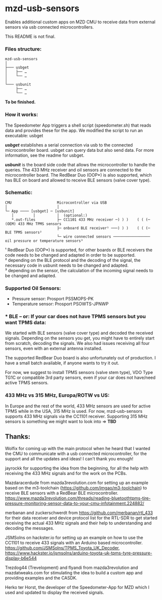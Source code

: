 # mzd-usb-sensors

Enables additional custom apps on MZD CMU to receive data from external sensors via usb connected microcontrollers.

This README is not final.


### Files structure:

```
mzd-usb-sensors
│
├─── usbget
│    ├── …
│    └── …
│
└─── usbunit
     ├── …
     └── …
```

**To be finished.**


### How it works:

The Speedometer App triggers a shell script (speedometer.sh) that reads data and provides these for the app. We modified the script to run an executable: usbget

**_usbget_** establishes a serial connection via usb to the connected microcontroller board. usbget can query data but also send data. For more information, see the readme for usbget.

**_usbunit_** is the board side code that allows the microcontroller to handle the queries. The 433 MHz receiver and oil sensors are connected to the microcontroller board. The RedBear Duo (OOP*) is also supported, which has BLE on board and allowed to receive BLE sensors (valve cover type).


### Schematic:

```
CMU                     Microcontroller via USB
│                       │
└─ App ──── [usbget] ─ [usbunit]
   │         │          │  (optional:)
   *.out-files          ├─ CC1101 433 MHz receiver ─) ) )    ( ( (─ (OEM) 433 MHz TPMS sensors
                        ├─ onboard BLE receiver¹ ───) ) )    ( ( (─ BLE TPMS sensors²
                        └─ wire connected sensors ───────────────── oil pressure or temperature sensors³

```

¹ RedBear Duo (OOP*) is supported, for other boards or BLE receivers the code needs to be changed and adapted in order to be supported.  
² depending on the BLE protocol and the decoding of the signal, the necessary code in usbunit needs to be changed and adapted.  
³ depending on the sensor, the calculation of the incoming signal needs to be changed and adapted.


### Supported Oil Sensors:

- Pressure sensor:    Prosport PSSMOPS-PK
- Temperature sensor: Prosport PSOWTS-JPNWP


### \* BLE – or: If your car does not have TPMS sensors but you want TPMS data:

We started with BLE sensors (valve cover type) and decoded the received signals. Depending on the sensors you get, you might have to entirely start from scratch, decoding the signals. We also had issues receiving all four sensors, even with an external antenna installed.

The supported RedBear Duo board is also unfortunately out of production. I have a small batch available, if anyone wants to try it out.

For now, we suggest to install TPMS sensors (valve stem type), VDO Type TG1C or compatible 3rd party sensors, even if your car does not have/need active TPMS sensors.


### 433 MHz vs 315 MHz, Europa/ROTW vs US:

In Europe and the rest of the world, 433 MHz sensors are used for active TPMS while in the USA, 315 MHz is used. For now, mzd-usb-sensors supports 433 MHz signals via the CC1101 receiver. Supporting 315 MHz sensors is something we might want to look into => **TBD**


## Thanks:

Wolfix for coming up with the main protocol when he heard that I wanted the CMU to communicate with a usb connected microcontroller, for the support and all the updates and ideas! I can't thank you enough!

jayrockk for supporting the idea from the beginning, for all the help with receiving the 433 MHz signals and for the work on the PCBs.

Mazdaracerdude from mazda3revolution.com for setting up an example based on the m3-toolchain (https://github.com/jmgao/m3-toolchain) to receive BLE sensors with a RedBear BLE microcontroller. https://www.mazda3revolution.com/threads/reading-bluetoothtpms-tire-pressure-monitoring-sensor-data-to-your-cmu-infotainment.224882/

merbanan and zuckerschwerdt from https://github.com/merbanan/rtl_433 for their data receiver and device protocol list for the RTL-SDR to get started receiving the actual 433 MHz signals and their help to understanding and decoding the messages.

JSMSolns on hackster.io for setting up an example on how to use the CC1101 to receive 433 signals with an Arduino based microcontroller.
https://github.com/JSMSolns/TPMS_Toyota_UK_Decoder, https://www.hackster.io/jsmsolns/arduino-toyota-uk-tpms-tyre-pressure-display-b6e544

Trezdog44 (Trevelopment) and flyandi from mazda3revolution and mazdatweaks.com for stimulating the idea to build a custom app and providing examples and the CASDK.

Herko ter Horst, the developer of the Speedometer-App for MZD which I used and updated to display the received signals.